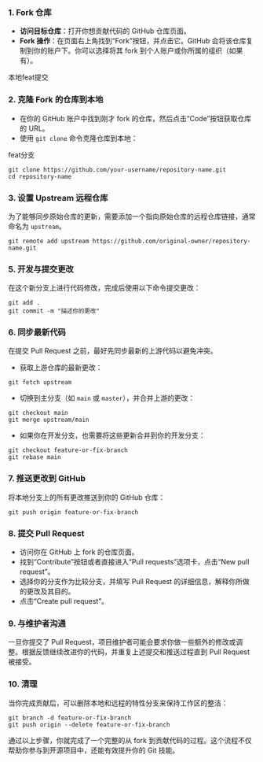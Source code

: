 ### 1. Fork 仓库

- **访问目标仓库**：打开你想贡献代码的 GitHub 仓库页面。
- **Fork 操作**：在页面右上角找到“Fork”按钮，并点击它。GitHub 会将该仓库复制到你的账户下。你可以选择将其 fork 到个人账户或你所属的组织（如果有）。

本地feat提交
### 2. 克隆 Fork 的仓库到本地
- 在你的 GitHub 账户中找到刚才 fork 的仓库，然后点击“Code”按钮获取仓库的 URL。
- 使用 `git clone` 命令克隆仓库到本地：


feat分支
```
git clone https://github.com/your-username/repository-name.git
cd repository-name
```

### 3. 设置 Upstream 远程仓库

为了能够同步原始仓库的更新，需要添加一个指向原始仓库的远程仓库链接，通常命名为 `upstream`。

```
git remote add upstream https://github.com/original-owner/repository-name.git
```


### 5. 开发与提交更改

在这个新分支上进行代码修改，完成后使用以下命令提交更改：

```
git add .
git commit -m "描述你的更改"
```

### 6. 同步最新代码

在提交 Pull Request 之前，最好先同步最新的上游代码以避免冲突。

- 获取上游仓库的最新更改：


```
git fetch upstream
```

- 切换到主分支（如 `main` 或 `master`），并合并上游的更改：


```
git checkout main
git merge upstream/main
```

- 如果你在开发分支，也需要将这些更新合并到你的开发分支：


```
git checkout feature-or-fix-branch
git rebase main
```

### 7. 推送更改到 GitHub

将本地分支上的所有更改推送到你的 GitHub 仓库：

```
git push origin feature-or-fix-branch
```

### 8. 提交 Pull Request

- 访问你在 GitHub 上 fork 的仓库页面。
- 找到“Contribute”按钮或者直接进入“Pull requests”选项卡，点击“New pull request”。
- 选择你的分支作为比较分支，并填写 Pull Request 的详细信息，解释你所做的更改及其目的。
- 点击“Create pull request”。

### 9. 与维护者沟通

一旦你提交了 Pull Request，项目维护者可能会要求你做一些额外的修改或调整。根据反馈继续改进你的代码，并重复上述提交和推送过程直到 Pull Request 被接受。

### 10. 清理

当你完成贡献后，可以删除本地和远程的特性分支来保持工作区的整洁：

```
git branch -d feature-or-fix-branch
git push origin --delete feature-or-fix-branch
```

通过以上步骤，你就完成了一个完整的从 fork 到贡献代码的过程。这个流程不仅帮助你参与到开源项目中，还能有效提升你的 Git 技能。